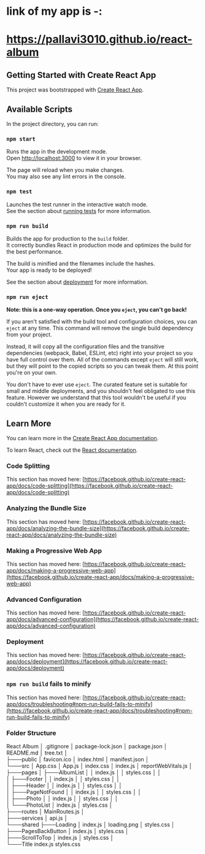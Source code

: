 # link of my app is -:

# https://pallavi3010.github.io/react-album

## Getting Started with Create React App

This project was bootstrapped with [Create React App](https://github.com/facebook/create-react-app).

## Available Scripts

In the project directory, you can run:

### `npm start`

Runs the app in the development mode.\
Open [http://localhost:3000](http://localhost:3000) to view it in your browser.

The page will reload when you make changes.\
You may also see any lint errors in the console.

### `npm test`

Launches the test runner in the interactive watch mode.\
See the section about [running tests](https://facebook.github.io/create-react-app/docs/running-tests) for more information.

### `npm run build`

Builds the app for production to the `build` folder.\
It correctly bundles React in production mode and optimizes the build for the best performance.

The build is minified and the filenames include the hashes.\
Your app is ready to be deployed!

See the section about [deployment](https://facebook.github.io/create-react-app/docs/deployment) for more information.

### `npm run eject`

**Note: this is a one-way operation. Once you `eject`, you can't go back!**

If you aren't satisfied with the build tool and configuration choices, you can `eject` at any time. This command will remove the single build dependency from your project.

Instead, it will copy all the configuration files and the transitive dependencies (webpack, Babel, ESLint, etc) right into your project so you have full control over them. All of the commands except `eject` will still work, but they will point to the copied scripts so you can tweak them. At this point you're on your own.

You don't have to ever use `eject`. The curated feature set is suitable for small and middle deployments, and you shouldn't feel obligated to use this feature. However we understand that this tool wouldn't be useful if you couldn't customize it when you are ready for it.

## Learn More

You can learn more in the [Create React App documentation](https://facebook.github.io/create-react-app/docs/getting-started).

To learn React, check out the [React documentation](https://reactjs.org/).

### Code Splitting

This section has moved here: [https://facebook.github.io/create-react-app/docs/code-splitting](https://facebook.github.io/create-react-app/docs/code-splitting)

### Analyzing the Bundle Size

This section has moved here: [https://facebook.github.io/create-react-app/docs/analyzing-the-bundle-size](https://facebook.github.io/create-react-app/docs/analyzing-the-bundle-size)

### Making a Progressive Web App

This section has moved here: [https://facebook.github.io/create-react-app/docs/making-a-progressive-web-app](https://facebook.github.io/create-react-app/docs/making-a-progressive-web-app)

### Advanced Configuration

This section has moved here: [https://facebook.github.io/create-react-app/docs/advanced-configuration](https://facebook.github.io/create-react-app/docs/advanced-configuration)

### Deployment

This section has moved here: [https://facebook.github.io/create-react-app/docs/deployment](https://facebook.github.io/create-react-app/docs/deployment)

### `npm run build` fails to minify

This section has moved here: [https://facebook.github.io/create-react-app/docs/troubleshooting#npm-run-build-fails-to-minify](https://facebook.github.io/create-react-app/docs/troubleshooting#npm-run-build-fails-to-minify)

### Folder Structure
React Album
│   .gitignore
│   package-lock.json
│   package.json
│   README.md
│   tree.txt
│   
├───public
│       favicon.ico
│       index.html
│       manifest.json
│       
└───src
    │   App.css
    │   App.js
    │   index.css
    │   index.js
    │   reportWebVitals.js
    │   
    ├───pages
    │   ├───AlbumList
    │   │       index.js
    │   │       styles.css
    │   │       
    │   ├───Footer
    │   │       index.js
    │   │       styles.css
    │   │       
    │   ├───Header
    │   │       index.js
    │   │       styles.css
    │   │       
    │   ├───PageNotFound
    │   │       index.js
    │   │       styles.css
    │   │       
    │   ├───Photo
    │   │       index.js
    │   │       styles.css
    │   │       
    │   └───PhotoList
    │           index.js
    │           styles.css
    │           
    ├───routes
    │       MainRoutes.js
    │       
    ├───services
    │       api.js
    │       
    └───shared
        ├───Loading
        │       index.js
        │       loading.png
        │       styles.css
        │       
        ├───PagesBackButton
        │       index.js
        │       styles.css
        │       
        ├───ScrollToTop
        │       index.js
        │       styles.css
        │       
        └───Title
                index.js
                styles.css
